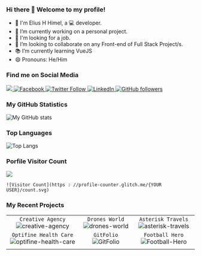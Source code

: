 ### Hi there 👋 Welcome to my profile!

<!--**EliusHHimel/EliusHHimel** is a ✨ _special_ ✨ repository because its `README.md` (this file) appears on your GitHub profile.-->
- 👨 I'm Elius H Himel, a 💻 developer.
- 🔭 I’m currently working on a personal project.
- 💼 I'm looking for a job.
- 👯 I’m looking to collaborate on any Front-end of Full Stack Project/s.
- 📚 I’m currently learning VueJS
- 😄 Pronouns: He/Him
### Find me on Social Media
 
<a href='https://www.youtube.com/hmeliushossainhimel'>
 <img src="https://img.shields.io/youtube/channel/subscribers/UCLpJxVPrSZvDwFPgdeaJRRg?label=HmEliusHossainHimel&style=social"></img>
</a>
<a href="https://www.facebook.com/EliusHHimel/">
  <img alt="Facebook" src="https://img.shields.io/github/followers/EliusHHimel?label=EliusHHimel&logo=Facebook&style=social">
</a>
 <a href="https://twitter.com/EliusHHimel">
  <img alt="Twitter Follow" src="https://img.shields.io/twitter/follow/EliusHHimel?style=social">
</a> 
<a href="https://www.linkedin.com/in/EliusHHimel/">
<img alt="LinkedIn" src="https://img.shields.io/github/followers/EliusHHimel?label=EliusHHimel&logo=LinkedIn&style=social">
</a>
<a href="https://eliushhimel.github.io/">
  <img alt="GitHub followers" src="https://img.shields.io/github/followers/EliusHHimel?label=eliushhimel.github.io&logo=HomeAdvisor&style=social">
</a>

### My GitHub Statistics

![My GitHub stats](https://github-readme-stats.vercel.app/api?username=EliusHHimel&show_icons=true&theme=highcontrast&repo=github-readme-stats)

### Top Languages

![Top Langs](https://github-readme-stats.vercel.app/api/top-langs/?username=EliusHHimel&theme=monokai)

### Porfile Visitor Count
![](https://komarev.com/ghpvc/?username=EliusHHimel&style=for-the-badge&label=Profile+Visit&color=DC143C)
```
![Visitor Count](https : //profile-counter.glitch.me/{YOUR USER}/count.svg)
```
### My Recent Projects

| | | |
| :--: | :--: | :--: |
| `Creative Agency` ![creative-agency][creative-agency] | `Drones World` ![drones-world][drones-world] | `Asterisk Travels` ![asterisk-travels][asterisk-travels] |
| `Optifine Health Care` ![optifine-health-care][optifine-health-care] | `GitFolio` ![GitFolio][GitFolio] | `Football Hero` ![Football-Hero][Football-Hero] |
| | |

[creative-agency]: https://github-readme-stats.vercel.app/api/pin/?username=EliusHHimel&repo=creative-agency&theme=vision-friendly-dark&show_icons=true
[drones-world]: https://github-readme-stats.vercel.app/api/pin/?username=EliusHHimel&repo=drones-world&theme=vision-friendly-dark&show_icons=true
[asterisk-travels]: https://github-readme-stats.vercel.app/api/pin/?username=EliusHHimel&repo=asterisk-travels&theme=vision-friendly-dark&show_icons=true
[optifine-health-care]: https://github-readme-stats.vercel.app/api/pin/?username=EliusHHimel&repo=optifine-health-care&theme=vision-friendly-dark&show_icons=true
[GitFolio]: https://github-readme-stats.vercel.app/api/pin/?username=EliusHHimel&repo=GitFolio&theme=vision-friendly-dark&show_icons=true
[Football-Hero]: https://github-readme-stats.vercel.app/api/pin/?username=EliusHHimel&repo=Football-Hero&theme=vision-friendly-dark&show_icons=true


